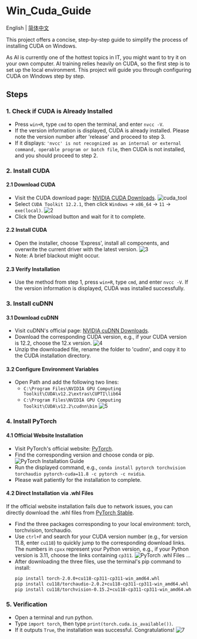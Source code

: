 # Win_Cuda_Guide

 English | [简体中文](README_CN.md)

This project offers a concise, step-by-step guide to simplify the process of installing CUDA on Windows.

As AI is currently one of the hottest topics in IT, you might want to try it on your own computer. AI training relies heavily on CUDA, so the first step is to set up the local environment. This project will guide you through configuring CUDA on Windows step by step.

## Steps

### 1. Check if CUDA is Already Installed
- Press `win+R`, type `cmd` to open the terminal, and enter `nvcc -V`.
- If the version information is displayed, CUDA is already installed. Please note the version number after 'release' and proceed to step 3.
- If it displays: `'nvcc' is not recognized as an internal or external command, operable program or batch file`, then CUDA is not installed, and you should proceed to step 2.

### 2. Install CUDA

#### 2.1 Download CUDA
- Visit the CUDA download page: [NVIDIA CUDA Downloads](https://developer.nvidia.com/cuda-downloads).
![cuda_tool](https://github.com/Cola-Rex/Win_Cuda_Guide/assets/16102355/79c0b4fa-a71c-4368-9b78-b9236db8434f)
- Select `CUDA Toolkit 12.2.1`, then click `Windows` -> `x86_64` -> `11` -> `exe(local)`.
![2](https://github.com/Cola-Rex/Win_Cuda_Guide/assets/16102355/840bd49a-dda0-4d2c-a3d0-ea677c322d07)
- Click the Download button and wait for it to complete.

#### 2.2 Install CUDA
- Open the installer, choose 'Express', install all components, and overwrite the current driver with the latest version.
![3](https://github.com/Cola-Rex/Win_Cuda_Guide/assets/16102355/f1a3a36e-c47d-49a3-847d-b151db250aad)
- Note: A brief blackout might occur.

#### 2.3 Verify Installation
- Use the method from step 1, press `win+R`, type `cmd`, and enter `nvcc -V`. If the version information is displayed, CUDA was installed successfully.

### 3. Install cuDNN

#### 3.1 Download cuDNN
- Visit cuDNN's official page: [NVIDIA cuDNN Downloads](https://developer.nvidia.com/rdp/cudnn-download).
- Download the corresponding CUDA version, e.g., if your CUDA version is 12.2, choose the 12.x version.
 ![4](https://github.com/Cola-Rex/Win_Cuda_Guide/assets/16102355/251ebcd9-9f3b-4590-9069-6bc9ff02792c)
- Unzip the downloaded file, rename the folder to 'cudnn', and copy it to the CUDA installation directory.

#### 3.2 Configure Environment Variables
- Open Path and add the following two lines:
  - `C:\Program Files\NVIDIA GPU Computing Toolkit\CUDA\v12.2\extras\CUPTI\lib64`
  - `C:\Program Files\NVIDIA GPU Computing Toolkit\CUDA\v12.2\cudnn\bin`
![5](https://github.com/Cola-Rex/Win_Cuda_Guide/assets/16102355/3e63f4fe-2a7f-40e9-9677-c6c0666f333a)

### 4. Install PyTorch

#### 4.1 Official Website Installation
- Visit PyTorch's official website: [PyTorch](https://pytorch.org/get-started/locally/).
- Find the corresponding version and choose conda or pip.
![PyTorch Installation Guide](https://github.com/Cola-Rex/Win_Cuda_Guide/assets/16102355/b723e808-f744-4f5c-b20c-699988d16795)
- Run the displayed command, e.g., `conda install pytorch torchvision torchaudio pytorch-cuda=11.8 -c pytorch -c nvidia`.
- Please wait patiently for the installation to complete.

#### 4.2 Direct Installation via .whl Files
If the official website installation fails due to network issues, you can directly download the .whl files from [PyTorch Stable](https://download.pytorch.org/whl/torch_stable.html).

- Find the three packages corresponding to your local environment: torch, torchvision, torchaudio.
- Use `ctrl+F` and search for your CUDA version number (e.g., for version 11.8, enter `cu118`) to quickly jump to the corresponding download links. The numbers in `cpxx` represent your Python version, e.g., if your Python version is 3.11, choose the links containing `cp311`.
![PyTorch .whl Files](https://github.com/Cola-Rex/Win_Cuda_Guide/assets/16102355/8546ae79-e8af-4190-a20b-d8937e091aac)
...
- After downloading the three files, use the terminal's pip command to install:
  ```bash
  pip install torch-2.0.0+cu118-cp311-cp311-win_amd64.whl
  pip install cu118/torchaudio-2.0.2+cu118-cp311-cp311-win_amd64.whl
  pip install cu118/torchvision-0.15.2+cu118-cp311-cp311-win_amd64.whl


### 5. Verification
- Open a terminal and run python.
- Type `import torch`, then type `print(torch.cuda.is_available())`.
- If it outputs `True`, the installation was successful. Congratulations!
![7](https://github.com/Cola-Rex/Win_Cuda_Guide/assets/16102355/6d531ca8-5b96-41cc-bece-ad43280419e6)

